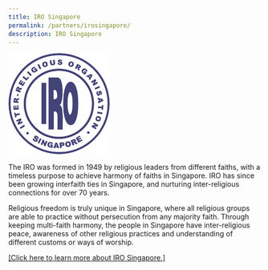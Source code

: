 ```yaml
---
title: IRO Singapore
permalink: /partners/irosingapore/
description: IRO Singapore
---
```

<img src="/images/Partner's%20Logo/iro-logo.png" style="width:40%">

The IRO was formed in 1949 by religious leaders from different faiths, with a timeless purpose to achieve harmony of faiths in Singapore. IRO has since been growing interfaith ties in Singapore, and nurturing inter-religious connections for over 70 years. 

Religious freedom is truly unique in Singapore, where all religious groups are able to practice without persecution from any majority faith. Through keeping multi-faith harmony, the people in Singapore have inter-religious peace, awareness of other religious practices and understanding of different customs or ways of worship.

<a href="https://iro.sg/" target="_blank">[Click here to learn more about IRO Singapore.]</a>